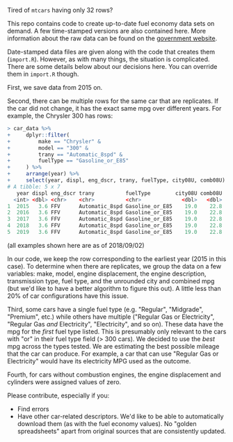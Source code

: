 Tired of `mtcars` having only 32 rows? 

This repo contains code to create up-to-date fuel economy data sets on demand. A few time-stamped versions are also contained here. More information about the raw data can be found on the [government website](https://www.fueleconomy.gov/feg/ws/index.shtml). 

Date-stamped data files are given along with the code that creates them (`import.R`). However, as with many things, the situation is complicated. There are some details below about our decisions here. You can override them in `import.R` though.

First, we save data from 2015 on.

Second, there can be multiple rows for the same car that are replicates. If the car did not change, it has the exact same mpg over different years. For example, the Chrysler 300 has rows:

```r
> car_data %>% 
+     dplyr::filter(
+         make == "Chrysler" & 
+         model == "300" & 
+         trany == "Automatic_8spd" &
+         fuelType == "Gasoline_or_E85"
+     ) %>%
+     arrange(year) %>%
+     select(year, displ, eng_dscr, trany, fuelType, city08U, comb08U)
# A tibble: 5 x 7
   year displ eng_dscr trany          fuelType        city08U comb08U
  <int> <dbl> <chr>    <chr>          <chr>             <dbl>   <dbl>
1  2015   3.6 FFV      Automatic_8spd Gasoline_or_E85    19.0    22.8
2  2016   3.6 FFV      Automatic_8spd Gasoline_or_E85    19.0    22.8
3  2017   3.6 FFV      Automatic_8spd Gasoline_or_E85    19.0    22.8
4  2018   3.6 FFV      Automatic_8spd Gasoline_or_E85    19.0    22.8
5  2019   3.6 FFV      Automatic_8spd Gasoline_or_E85    19.0    22.8
```

(all examples shown here are as of 2018/09/02)

In our code, we keep the row corresponding to the earliest year (2015 in this case). To determine when there are replicates, we group the data on a few variables: make, model, engine displacement, the engine description, transmission type, fuel type,  and the unrounded city and combined mpg (but we'd like to have a better algorithm to figure this out). A little less than 20% of car configurations have this issue. 

Third, some cars have a single fuel type (e.g. "Regular", "Midgrade", "Premium", etc.) while others have multiple ("Regular Gas or Electricity", "Regular Gas _and_ Electricity", "Electricity", and so on). These data have the mpg for the _first_ fuel type listed. This is presumably only relevant to the cars with "or" in their fuel type field (> 300 cars). We decided to use the _best_ mpg across the types tested. We are estimating the best possible mileage that the car can produce. For example, a car that can use "Regular Gas or Electricity" would have its electricity MPG used as the outcome. 

Fourth, for cars without combustion engines, the engine displacement and cylinders were assigned values of zero. 

Please contribute, especially if you:

* Find errors
* Have other car-related descriptors. We'd like to be able to automatically download them (as with the fuel economy values). No "golden spreadsheets" apart from original sources that are consistently updated.  

